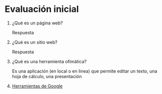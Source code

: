 # Evaluación inicial


1. ¿Qué es un página web?

    Respuesta
    
2. ¿Qué es un sitio web?

    Respuesta
    
3. ¿Qué es una herramienta ofimática?

    Es una aplicación (en local o en linea) que permite editar un texto, una hoja de cálculo, una
presentación

5. [Herramientas de Google](https://www.google.com/intl/es-419/chrome/browser-tools/)
